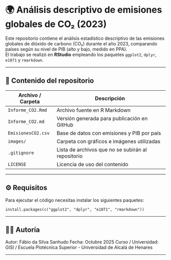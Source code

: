 # 🌍 Análisis descriptivo de emisiones globales de CO₂ (2023)

Este repositorio contiene el análisis estadístico descriptivo de las emisiones globales de dióxido de carbono (CO₂) durante el año 2023, comparando países según su nivel de PIB (alto y bajo, medido en PPA).  
El trabajo se realizó en **RStudio** empleando los paquetes `ggplot2`, `dplyr`, `e1071` y `rmarkdown`.

---

## 📁 Contenido del repositorio

| Archivo / Carpeta | Descripción |
|--------------------|-------------|
| `Informe_CO2.Rmd` | Archivo fuente en R Markdown |
| `Informe_CO2.md` | Versión generada para publicación en GitHub |
| `EmisionesCO2.csv` | Base de datos con emisiones y PIB por país |
| `images/` | Carpeta con gráficos e imágenes utilizadas |
| `.gitignore` | Lista de archivos que no se subirán al repositorio |
| `LICENSE` | Licencia de uso del contenido |

---

## ⚙️ Requisitos

Para ejecutar el código necesitas instalar los siguientes paquetes:

```
install.packages(c("ggplot2", "dplyr", "e1071", "rmarkdown"))
```
---

## 👩‍🔬 Autoría

Autor: Fábio da Silva Sanhudo
Fecha: Octubre 2025
Curso / Universidad: GISI / Escuela Plotécnica Superior - Universidad de Alcalá de Henares

---
